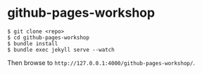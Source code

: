 # github-pages-workshop

```
$ git clone <repo>
$ cd github-pages-workshop
$ bundle install
$ bundle exec jekyll serve --watch
```

Then browse to `http://127.0.0.1:4000/github-pages-workshop/`.
